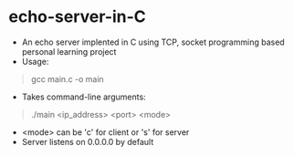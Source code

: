 # echo-server-in-C
- An echo server implented in C using TCP, socket programming based personal learning project
- Usage:
> gcc main.c -o main
- Takes command-line arguments:
> ./main <ip_address> <port\> <mode\>
- <mode\> can be 'c' for client or 's' for server
- Server listens on 0.0.0.0 by default
